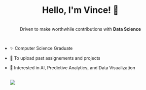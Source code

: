 <h1 align="center"> Hello, I'm Vince! 👋 </h1>
<p align="center">
  <br/>
  Driven to make worthwhile contributions with <strong>Data Science</strong><br/>
</p>
<br>

- ✨ Computer Science Graduate
- 👾 To upload past assignements and projects
- 🌱 Interested in AI, Predictive Analytics, and Data Visualization 
<br></br>

  [<img src="https://img.shields.io/badge/LinkedIn-0077B5?style=for-the-badge&logo=linkedin&logoColor=white">](https://www.linkedin.com/in/vince-misalucha-1462a71b0/)  

<!---
vincemisalucha/vincemisalucha is a ✨ special ✨ repository because its `README.md` (this file) appears on your GitHub profile.
You can click the Preview link to take a look at your changes.
--->
